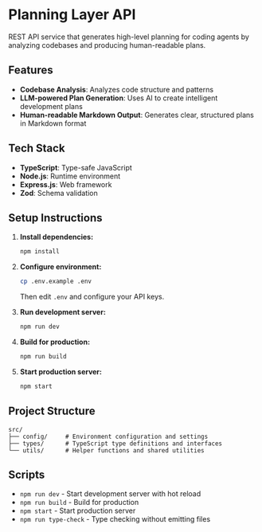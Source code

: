 # Planning Layer API

REST API service that generates high-level planning for coding agents by analyzing codebases and producing human-readable plans.

## Features

- **Codebase Analysis**: Analyzes code structure and patterns
- **LLM-powered Plan Generation**: Uses AI to create intelligent development plans
- **Human-readable Markdown Output**: Generates clear, structured plans in Markdown format

## Tech Stack

- **TypeScript**: Type-safe JavaScript
- **Node.js**: Runtime environment
- **Express.js**: Web framework
- **Zod**: Schema validation

## Setup Instructions

1. **Install dependencies:**

   ```bash
   npm install
   ```

2. **Configure environment:**

   ```bash
   cp .env.example .env
   ```

   Then edit `.env` and configure your API keys.

3. **Run development server:**

   ```bash
   npm run dev
   ```

4. **Build for production:**

   ```bash
   npm run build
   ```

5. **Start production server:**
   ```bash
   npm start
   ```

## Project Structure

```
src/
├── config/     # Environment configuration and settings
├── types/      # TypeScript type definitions and interfaces
└── utils/      # Helper functions and shared utilities
```

## Scripts

- `npm run dev` - Start development server with hot reload
- `npm run build` - Build for production
- `npm start` - Start production server
- `npm run type-check` - Type checking without emitting files
